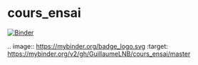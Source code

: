 # cours_ensai

[![Binder](https://mybinder.org/badge_logo.svg)](https://mybinder.org/v2/gh/GuillaumeLNB/cours_ensai/master)

.. image:: https://mybinder.org/badge_logo.svg
 :target: https://mybinder.org/v2/gh/GuillaumeLNB/cours_ensai/master
 
 
